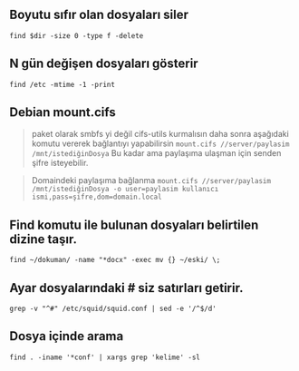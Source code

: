 ## Boyutu sıfır olan dosyaları siler
```find $dir -size 0 -type f -delete```

## N gün değişen dosyaları gösterir
```find /etc -mtime -1 -print```

## Debian mount.cifs
> paket olarak smbfs yi değil cifs-utils kurmalısın daha sonra
> aşağıdaki komutu vererek bağlantıyı yapabilirsin
```mount.cifs //server/paylasim /mnt/istediğinDosya```
> Bu kadar ama paylaşıma ulaşman için senden şifre isteyebilir.

> Domaindeki paylaşıma bağlanma
```mount.cifs //server/paylasim /mnt/istediğinDosya -o user=paylasim kullanıcı ismi,pass=şifre,dom=domain.local```

## Find komutu ile bulunan dosyaları belirtilen dizine taşır.
```find ~/dokuman/ -name "*docx" -exec mv {} ~/eski/ \;```

## Ayar dosyalarındaki # siz satırları getirir.
```grep -v "^#" /etc/squid/squid.conf | sed -e '/^$/d'```

## Dosya içinde arama
```find . -iname '*conf' | xargs grep 'kelime' -sl```
